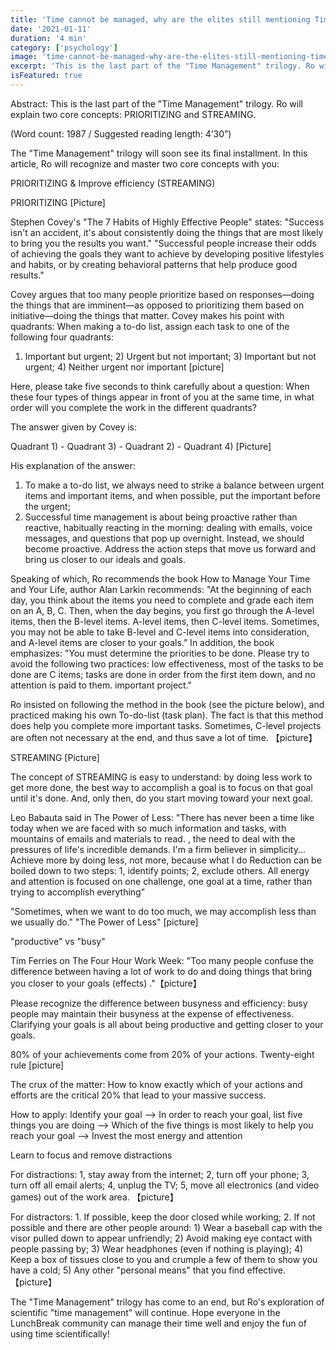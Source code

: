 ```yaml
---
title: 'Time cannot be managed, why are the elites still mentioning Time Management Part III'
date: '2021-01-11'
duration: '4 min'
category: ['psychology']
image: 'time-cannot-be-managed-why-are-the-elites-still-mentioning-time-management-part-3.jpg'
excerpt: 'This is the last part of the "Time Management" trilogy. Ro will explain two core concepts: PRIORITIZING and STREAMING'
isFeatured: true
---
```


Abstract: This is the last part of the "Time Management" trilogy. Ro will explain two core concepts: PRIORITIZING and STREAMING.

(Word count: 1987 / Suggested reading length: 4’30”)

The "Time Management" trilogy will soon see its final installment. In this article, Ro will recognize and master two core concepts with you:

PRIORITIZING
&
Improve efficiency (STREAMING)

PRIORITIZING [Picture]

Stephen Covey's "The 7 Habits of Highly Effective People" states: "Success isn't an accident, it's about consistently doing the things that are most likely to bring you the results you want."
"Successful people increase their odds of achieving the goals they want to achieve by developing positive lifestyles and habits, or by creating behavioral patterns that help produce good results."

Covey argues that too many people prioritize based on responses—doing the things that are imminent—as opposed to prioritizing them based on initiative—doing the things that matter.
Covey makes his point with quadrants: When making a to-do list, assign each task to one of the following four quadrants:

1. Important but urgent; 2) Urgent but not important; 3) Important but not urgent; 4) Neither urgent nor important [picture]

Here, please take five seconds to think carefully about a question: When these four types of things appear in front of you at the same time, in what order will you complete the work in the different quadrants?

The answer given by Covey is:

Quadrant 1) - Quadrant 3) - Quadrant 2) - Quadrant 4) [Picture]

His explanation of the answer:

1. To make a to-do list, we always need to strike a balance between urgent items and important items, and when possible, put the important before the urgent;
2. Successful time management is about being proactive rather than reactive, habitually reacting in the morning: dealing with emails, voice messages, and questions that pop up overnight. Instead, we should become proactive. Address the action steps that move us forward and bring us closer to our ideals and goals.

Speaking of which, Ro recommends the book How to Manage Your Time and Your Life, author Alan Larkin recommends:
"At the beginning of each day, you think about the items you need to complete and grade each item on an A, B, C. Then, when the day begins, you first go through the A-level items, then the B-level items. A-level items, then C-level items. Sometimes, you may not be able to take B-level and C-level items into consideration, and A-level items are closer to your goals.”
In addition, the book emphasizes: "You must determine the priorities to be done. Please try to avoid the following two practices: low effectiveness, most of the tasks to be done are C items; tasks are done in order from the first item down, and no attention is paid to them. important project."

Ro insisted on following the method in the book (see the picture below), and practiced making his own To-do-list (task plan). The fact is that this method does help you complete more important tasks. Sometimes, C-level projects are often not necessary at the end, and thus save a lot of time.
【picture】

STREAMING [Picture]

The concept of STREAMING is easy to understand: by doing less work to get more done, the best way to accomplish a goal is to focus on that goal until it's done. And, only then, do you start moving toward your next goal.

Leo Babauta said in The Power of Less: "There has never been a time like today when we are faced with so much information and tasks, with mountains of emails and materials to read. , the need to deal with the pressures of life's incredible demands. I'm a firm believer in simplicity... Achieve more by doing less, not more, because what I do Reduction can be boiled down to two steps: 1, identify points; 2, exclude others. All energy and attention is focused on one challenge, one goal at a time, rather than trying to accomplish everything”

"Sometimes, when we want to do too much, we may accomplish less than we usually do." "The Power of Less" [picture]

"productive" vs "busy"

Tim Ferries on The Four Hour Work Week: "Too many people confuse the difference between having a lot of work to do and doing things that bring you closer to your goals (effects) ."【picture】

Please recognize the difference between busyness and efficiency: busy people may maintain their busyness at the expense of effectiveness. Clarifying your goals is all about being productive and getting closer to your goals.

80% of your achievements come from 20% of your actions. Twenty-eight rule [picture]

The crux of the matter: How to know exactly which of your actions and efforts are the critical 20% that lead to your massive success.

How to apply: Identify your goal --> In order to reach your goal, list five things you are doing --> Which of the five things is most likely to help you reach your goal --> Invest the most energy and attention

Learn to focus and remove distractions

For distractions: 1, stay away from the internet; 2, turn off your phone; 3, turn off all email alerts; 4, unplug the TV; 5, move all electronics (and video games) out of the work area. 【picture】

For distractors: 1. If possible, keep the door closed while working; 2. If not possible and there are other people around: 1) Wear a baseball cap with the visor pulled down to appear unfriendly; 2) Avoid making eye contact with people passing by; 3) Wear headphones (even if nothing is playing); 4) Keep a box of tissues close to you and crumple a few of them to show you have a cold; 5) Any other "personal means" that you find effective. 【picture】

The "Time Management" trilogy has come to an end, but Ro's exploration of scientific "time management" will continue. Hope everyone in the LunchBreak community can manage their time well and enjoy the fun of using time scientifically!

